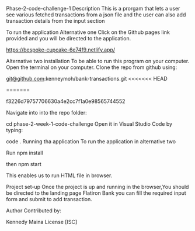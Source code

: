 Phase-2-code-challenge-1
Description
This is a prorgam that lets a user see various fetched transactions from a json file and the user can also add transaction details from the input section

To run the application
Alternative one
Click on the Github pages link provided and you will be directed to the application.

https://bespoke-cupcake-6e74f9.netlify.app/

Alternative two
installation
To be able to run this program on your computer. Open the terminal on your computer. Clone the repo from github using:

git@github.com:kenneymoh/bank-transactions.git <<<<<<< HEAD

=======

f3226d79757706630a4e2cc7f1a0e98565744552

Navigate into into the repo folder:

cd phase-2-week-1-code-challenge
Open it in Visual Studio Code by typing:

code .
Running tha application
To run the application in alternative two

Run npm install

then npm start

This enables us to run HTML file in browser.

Project set-up
Once the project is up and running in the browser,You should be directed to the landing page Flatiron Bank you can fill the required input form and submit to add transaction.

Author
Contributed by:

Kennedy Maina
License
[ISC]